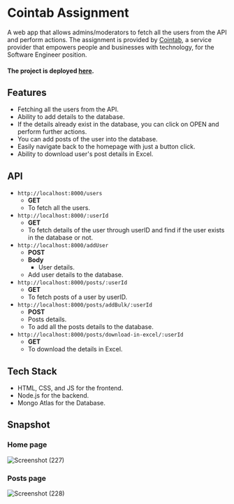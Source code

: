 # Cointab Assignment

A web app that allows admins/moderators to fetch all the users from the API and perform actions. The assignment is provided by [Cointab](https://www.cointab.net/), a service provider that empowers people and businesses with technology, for the Software Engineer position.

#### The project is deployed [here](https://cointab-assignemnt.netlify.app/).

## Features
- Fetching all the users from the API.
- Ability to add details to the database.
- If the details already exist in the database, you can click on OPEN and perform further actions.
- You can add posts of the user into the database.
- Easily navigate back to the homepage with just a button click.
- Ability to download user's post details in Excel.

## API
- `http://localhost:8000/users`
  - **GET**
  - To fetch all the users.
- `http://localhost:8000/:userId`
  - **GET**
  - To fetch details of the user through userID and find if the user exists in the database or not.
- `http://localhost:8000/addUser`
  - **POST**
  - **Body**
    - User details.
  - Add user details to the database.
- `http://localhost:8000/posts/:userId`
  - **GET**
  - To fetch posts of a user by userID.
- `http://localhost:8000/posts/addBulk/:userId`
  - **POST**
  - Posts details.
  - To add all the posts details to the database.
- `http://localhost:8000/posts/download-in-excel/:userId`
  - **GET**
  - To download the details in Excel.

## Tech Stack
- HTML, CSS, and JS for the frontend.
- Node.js for the backend.
- Mongo Atlas for the Database.

## Snapshot
 ### Home page
![Screenshot (227)](https://github.com/Smoke221/Cointab-Assignment/assets/114225283/4e628624-506a-4866-a535-81b3648876b4)

 ### Posts page
 ![Screenshot (228)](https://github.com/Smoke221/Cointab-Assignment/assets/114225283/6f5a45ee-37d9-40c4-a777-be7f50035644)
